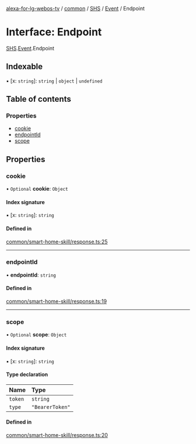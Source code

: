 [alexa-for-lg-webos-tv](../README.md) / [common](../modules/common.md) / [SHS](../modules/common.SHS.md) / [Event](../modules/common.SHS.Event.md) / Endpoint

# Interface: Endpoint

[SHS](../modules/common.SHS.md).[Event](../modules/common.SHS.Event.md).Endpoint

## Indexable

▪ [x: `string`]: `string` \| `object` \| `undefined`

## Table of contents

### Properties

- [cookie](common.SHS.Event.Endpoint.md#cookie)
- [endpointId](common.SHS.Event.Endpoint.md#endpointid)
- [scope](common.SHS.Event.Endpoint.md#scope)

## Properties

### cookie

• `Optional` **cookie**: `Object`

#### Index signature

▪ [x: `string`]: `string`

#### Defined in

[common/smart-home-skill/response.ts:25](https://github.com/pebender/alexa-for-lg-webos-tv/blob/ed6e832de9301ef89b625820a22ad4e5b6c0e1d9/src/common/smart-home-skill/response.ts#L25)

___

### endpointId

• **endpointId**: `string`

#### Defined in

[common/smart-home-skill/response.ts:19](https://github.com/pebender/alexa-for-lg-webos-tv/blob/ed6e832de9301ef89b625820a22ad4e5b6c0e1d9/src/common/smart-home-skill/response.ts#L19)

___

### scope

• `Optional` **scope**: `Object`

#### Index signature

▪ [x: `string`]: `string`

#### Type declaration

| Name | Type |
| :------ | :------ |
| `token` | `string` |
| `type` | ``"BearerToken"`` |

#### Defined in

[common/smart-home-skill/response.ts:20](https://github.com/pebender/alexa-for-lg-webos-tv/blob/ed6e832de9301ef89b625820a22ad4e5b6c0e1d9/src/common/smart-home-skill/response.ts#L20)

